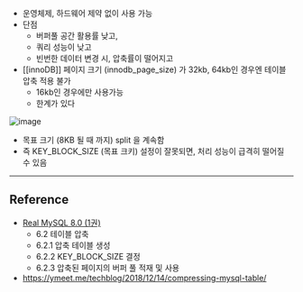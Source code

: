- 운영체제, 하드웨어 제약 없이 사용 가능
- 단점
	- 버퍼풀 공간 활용률 낮고,
	- 쿼리 성능이 낮고
	- 빈번한 데이터 변경 시, 압축률이 떨어지고
- [[innoDB]] 페이지 크기 (innodb_page_size) 가 32kb, 64kb인 경우엔 테이블 압축 적용 불가
	- 16kb인 경우에만 사용가능
	- 한계가 있다

![image](http://ymeet.me/techblog/wp-content/uploads/2018/12/Untitled-drawing-2.png)
- 목표 크기 (8KB 될 때 까지) split 을 계속함
- 즉 KEY_BLOCK_SIZE (목표 크키) 설정이 잘못되면, 처리 성능이 급격히 떨어질 수 있음

---
## Reference
 - [Real MySQL 8.0 (1권)](https://product.kyobobook.co.kr/detail/S000001766482)
	- 6.2 테이블 압축
	- 6.2.1 압축 테이블 생성
	- 6.2.2 KEY_BLOCK_SIZE 결정
	- 6.2.3 압축된 페이지의 버퍼 풀 적재 및 사용
- https://ymeet.me/techblog/2018/12/14/compressing-mysql-table/